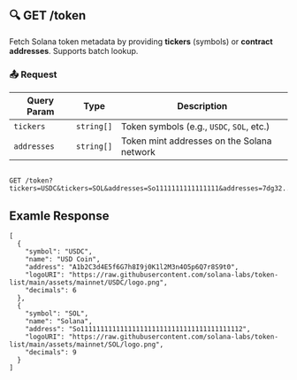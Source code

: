 ## 🔍 GET /token

Fetch Solana token metadata by providing **tickers** (symbols) or **contract addresses**. Supports batch lookup.

### 📤 Request 


| Query Param | Type       | Description                                 |
|-------------|------------|---------------------------------------------|
| `tickers`   | `string[]` | Token symbols (e.g., `USDC`, `SOL`, etc.)   |
| `addresses` | `string[]` | Token mint addresses on the Solana network  |



```

GET /token?tickers=USDC&tickers=SOL&addresses=So1111111111111111&addresses=7dg32...xyz

```
## Examle Response
```
[
  {
    "symbol": "USDC",
    "name": "USD Coin",
    "address": "A1b2C3d4E5f6G7h8I9j0K1l2M3n4O5p6Q7r8S9t0",
    "logoURI": "https://raw.githubusercontent.com/solana-labs/token-list/main/assets/mainnet/USDC/logo.png",
    "decimals": 6
  },
  {
    "symbol": "SOL",
    "name": "Solana",
    "address": "So11111111111111111111111111111111111111112",
    "logoURI": "https://raw.githubusercontent.com/solana-labs/token-list/main/assets/mainnet/SOL/logo.png",
    "decimals": 9
  }
]
```
